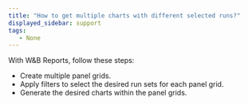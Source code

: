 ```yaml
---
title: "How to get multiple charts with different selected runs?"
displayed_sidebar: support
tags:
   - None
---
```

With W&B Reports, follow these steps:

* Create multiple panel grids.
* Apply filters to select the desired run sets for each panel grid.
* Generate the desired charts within the panel grids.